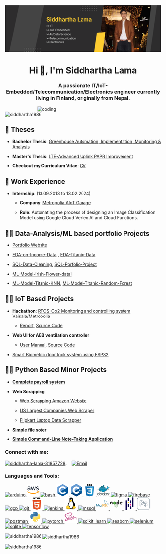 ![logo](https://github.com/Siddhartha1986/Siddhartha1986/blob/main/Banner.png)
<h1 align="center">Hi 👋, I'm Siddhartha Lama</h1>
<h3 align="center">A passionate IT/IoT-Embedded/Telecommunication/Electronics engineer currently living in Finland, originally from Nepal.</h3>

<img align="right" alt="coding" width="400" src="https://i.pinimg.com/originals/ef/2d/b0/ef2db0885d94fd149a4b7914923bb2a3.gif">

<p align="left"> <img src="https://komarev.com/ghpvc/?username=siddhartha1986&label=Profile%20views&color=0e75b6&style=flat" alt="siddhartha1986" /> </p>

## 📝 Theses

 - **Bachelor Thesis**: [Greenhouse Automation, Implementation, Monitoring & Analysis](https://www.theseus.fi/handle/10024/812774)

 - **Master's Thesis**: [LTE-Advanced Uplink PAPR Improvement](https://www.theseus.fi/handle/10024/812774)

 - **Checkout my Curriculum Vitae**: [CV](https://drive.google.com/file/d/1c4-uilYO7aw8mdGgzmScdiffWYkiR3bE/view?usp=sharing) 

## 🔭 Work Experience

 - **Internship**: (13.09.2013 to 13.02.2024)
   - **Company**: [Metropolia AIoT Garage](https://www.metropolia.fi/en/rdi/collaboration-platforms/garage)
    
   - **Role**: Automating the process of designing an Image Classification Model using Google Cloud Vertex AI and Cloud Functions.

## 👨‍💻 Data-Analysis/ML based portfolio Projects

 - [Portfolio Website](https://siddhartha1986.github.io/SiddharthaPortfolio.github.io/)

 - [EDA-on-Income-Data](https://github.com/Siddhartha1986/EDA-on-income-data/tree/main) , [EDA-Titanic-Data](https://github.com/Siddhartha1986/EDA-Titanic-Data)
 
 - [SQL-Data-Cleaning](https://github.com/Siddhartha1986/SQL_data_cleaning), [SQL-Porfolio-Project](https://github.com/Siddhartha1986/SQLPortfolioProject/tree/main)

 - [ML-Model-Irish-Flower-datal](https://github.com/Siddhartha1986/Iris-data-ML)
   
 - [ML-Model-Titanic-KNN](https://github.com/Siddhartha1986/ML_Model_Titanic), [ML-Model-Titanic-Random-Forest](https://github.com/Siddhartha1986/ML_TITANIC_RANDOMFOREST)

## 👨‍💻 IoT Based Projects 

- **Hackathon**: [RTOS-Co2 Monitoring and controlling system Vaisala/Metropolia](https://github.com/Siddhartha1986/RTOS-project-Co2-monitoring-system)
   - [Report](https://github.com/Siddhartha1986/RTOS-project-Co2-monitoring-system/blob/master/Documentation.pdf), [Source Code](https://github.com/Siddhartha1986/RTOS-project-Co2-monitoring-system/blob/master/HACKATHON/src/HACKATHON.cpp)

- **Web UI for ABB ventilation controller**
    - [User Manual](https://github.com/Siddhartha1986/Web-Interface-for-ABB-Ventilation-Controller/blob/main/user_manual.pdf), [Source Code](https://github.com/Siddhartha1986/Web-Interface-for-ABB-Ventilation-Controller/tree/main)
  
- [Smart Biometric door lock system using ESP32](https://github.com/Siddhartha1986/Smart-Biometric-Door-Lock/tree/main)   

## 👨‍💻 Python Based Minor Projects

- [**Complete payroll system**](https://github.com/Siddhartha1986/Complete_pay_roll_system/tree/main)

- **Web Scrapping**

  - [Web Scrapping Amazon Website](https://github.com/Siddhartha1986/webscrapping123/tree/main)
    
  - [US Largest Companies Web Scraper](https://github.com/Siddhartha1986/webScarpping_table/tree/main)
  
  - [Flipkart Laptop Data Scrapper](https://github.com/Siddhartha1986/Scrapping2)

- [**Simple file soter**](https://github.com/Siddhartha1986/fie_sorter_using_python/tree/main)

- [**Simple Command-Line Note-Taking Application**](https://github.com/Siddhartha1986/notebook_pickle/tree/main)



  




<h3 align="left">Connect with me:</h3>
<p align="left">
  <a href="https://linkedin.com/in/siddhartha-lama-31857728" target="blank">
    <img align="center" src="https://raw.githubusercontent.com/rahuldkjain/github-profile-readme-generator/master/src/images/icons/Social/linked-in-alt.svg" alt="siddhartha-lama-31857728" height="30" width="40" />
  </a>
  &nbsp;&nbsp;&nbsp;
  <a href="mailto:lammsidd@gmail.com">
    <img align="center" src="https://i.imgur.com/Sn7xVtJ.jpeg" alt="Email" height="30" width="40" />
  </a>
</p>







<h3 align="left">Languages and Tools:</h3>
<p align="left"> <a href="https://www.arduino.cc/" target="_blank" rel="noreferrer"> <img src="https://cdn.worldvectorlogo.com/logos/arduino-1.svg" alt="arduino" width="40" height="40"/> </a> <a href="https://aws.amazon.com" target="_blank" rel="noreferrer"> <img src="https://raw.githubusercontent.com/devicons/devicon/master/icons/amazonwebservices/amazonwebservices-original-wordmark.svg" alt="aws" width="40" height="40"/> </a> <a href="https://www.gnu.org/software/bash/" target="_blank" rel="noreferrer"> <img src="https://www.vectorlogo.zone/logos/gnu_bash/gnu_bash-icon.svg" alt="bash" width="40" height="40"/> </a> <a href="https://www.cprogramming.com/" target="_blank" rel="noreferrer"> <img src="https://raw.githubusercontent.com/devicons/devicon/master/icons/c/c-original.svg" alt="c" width="40" height="40"/> </a> <a href="https://www.w3schools.com/cpp/" target="_blank" rel="noreferrer"> <img src="https://raw.githubusercontent.com/devicons/devicon/master/icons/cplusplus/cplusplus-original.svg" alt="cplusplus" width="40" height="40"/> </a> <a href="https://www.w3schools.com/css/" target="_blank" rel="noreferrer"> <img src="https://raw.githubusercontent.com/devicons/devicon/master/icons/css3/css3-original-wordmark.svg" alt="css3" width="40" height="40"/> </a> <a href="https://www.docker.com/" target="_blank" rel="noreferrer"> <img src="https://raw.githubusercontent.com/devicons/devicon/master/icons/docker/docker-original-wordmark.svg" alt="docker" width="40" height="40"/> </a> <a href="https://www.figma.com/" target="_blank" rel="noreferrer"> <img src="https://www.vectorlogo.zone/logos/figma/figma-icon.svg" alt="figma" width="40" height="40"/> </a> <a href="https://firebase.google.com/" target="_blank" rel="noreferrer"> <img src="https://www.vectorlogo.zone/logos/firebase/firebase-icon.svg" alt="firebase" width="40" height="40"/> </a> <a href="https://cloud.google.com" target="_blank" rel="noreferrer"> <img src="https://www.vectorlogo.zone/logos/google_cloud/google_cloud-icon.svg" alt="gcp" width="40" height="40"/> </a> <a href="https://git-scm.com/" target="_blank" rel="noreferrer"> <img src="https://www.vectorlogo.zone/logos/git-scm/git-scm-icon.svg" alt="git" width="40" height="40"/> </a> <a href="https://www.w3.org/html/" target="_blank" rel="noreferrer"> <img src="https://raw.githubusercontent.com/devicons/devicon/master/icons/html5/html5-original-wordmark.svg" alt="html5" width="40" height="40"/> </a> <a href="https://www.jenkins.io" target="_blank" rel="noreferrer"> <img src="https://www.vectorlogo.zone/logos/jenkins/jenkins-icon.svg" alt="jenkins" width="40" height="40"/> </a> <a href="https://www.linux.org/" target="_blank" rel="noreferrer"> <img src="https://raw.githubusercontent.com/devicons/devicon/master/icons/linux/linux-original.svg" alt="linux" width="40" height="40"/> </a> <a href="https://www.microsoft.com/en-us/sql-server" target="_blank" rel="noreferrer"> <img src="https://www.svgrepo.com/show/303229/microsoft-sql-server-logo.svg" alt="mssql" width="40" height="40"/> </a> <a href="https://www.mysql.com/" target="_blank" rel="noreferrer"> <img src="https://raw.githubusercontent.com/devicons/devicon/master/icons/mysql/mysql-original-wordmark.svg" alt="mysql" width="40" height="40"/> </a> <a href="https://nodejs.org" target="_blank" rel="noreferrer"> <img src="https://raw.githubusercontent.com/devicons/devicon/master/icons/nodejs/nodejs-original-wordmark.svg" alt="nodejs" width="40" height="40"/> </a> <a href="https://pandas.pydata.org/" target="_blank" rel="noreferrer"> <img src="https://raw.githubusercontent.com/devicons/devicon/2ae2a900d2f041da66e950e4d48052658d850630/icons/pandas/pandas-original.svg" alt="pandas" width="40" height="40"/> </a> <a href="https://www.photoshop.com/en" target="_blank" rel="noreferrer"> <img src="https://raw.githubusercontent.com/devicons/devicon/master/icons/photoshop/photoshop-line.svg" alt="photoshop" width="40" height="40"/> </a> <a href="https://postman.com" target="_blank" rel="noreferrer"> <img src="https://www.vectorlogo.zone/logos/getpostman/getpostman-icon.svg" alt="postman" width="40" height="40"/> </a> <a href="https://www.python.org" target="_blank" rel="noreferrer"> <img src="https://raw.githubusercontent.com/devicons/devicon/master/icons/python/python-original.svg" alt="python" width="40" height="40"/> </a> <a href="https://pytorch.org/" target="_blank" rel="noreferrer"> <img src="https://www.vectorlogo.zone/logos/pytorch/pytorch-icon.svg" alt="pytorch" width="40" height="40"/> </a> <a href="https://sass-lang.com" target="_blank" rel="noreferrer"> <img src="https://raw.githubusercontent.com/devicons/devicon/master/icons/sass/sass-original.svg" alt="sass" width="40" height="40"/> </a> <a href="https://scikit-learn.org/" target="_blank" rel="noreferrer"> <img src="https://upload.wikimedia.org/wikipedia/commons/0/05/Scikit_learn_logo_small.svg" alt="scikit_learn" width="40" height="40"/> </a> <a href="https://seaborn.pydata.org/" target="_blank" rel="noreferrer"> <img src="https://seaborn.pydata.org/_images/logo-mark-lightbg.svg" alt="seaborn" width="40" height="40"/> </a> <a href="https://www.selenium.dev" target="_blank" rel="noreferrer"> <img src="https://raw.githubusercontent.com/detain/svg-logos/780f25886640cef088af994181646db2f6b1a3f8/svg/selenium-logo.svg" alt="selenium" width="40" height="40"/> </a> <a href="https://www.sqlite.org/" target="_blank" rel="noreferrer"> <img src="https://www.vectorlogo.zone/logos/sqlite/sqlite-icon.svg" alt="sqlite" width="40" height="40"/> </a> <a href="https://www.tensorflow.org" target="_blank" rel="noreferrer"> <img src="https://www.vectorlogo.zone/logos/tensorflow/tensorflow-icon.svg" alt="tensorflow" width="40" height="40"/> </a> </p>

<p><img align="left" src="https://github-readme-stats.vercel.app/api/top-langs?username=siddhartha1986&show_icons=true&locale=en&layout=compact" alt="siddhartha1986" /></p>

<p>&nbsp;<img align="center" src="https://github-readme-stats.vercel.app/api?username=siddhartha1986&show_icons=true&locale=en" alt="siddhartha1986" /></p>

<p><img align="center" src="https://github-readme-streak-stats.herokuapp.com/?user=siddhartha1986&" alt="siddhartha1986" /></p>
